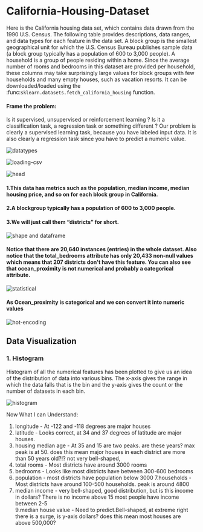 # California-Housing-Dataset


Here is the California housing data set, which contains data drawn from the 1990 U.S. Census. The following table provides descriptions, data ranges, and data types for each feature in the data set. A block group is the smallest geographical unit for which the U.S. Census Bureau publishes sample data (a block group typically has a population of 600 to 3,000 people). A household is a group of people residing within a home. Since the average number of rooms and bedrooms in this dataset are provided per household, these columns may take surprisingly large values for block groups with few households and many empty houses, such as vacation resorts. It can be downloaded/loaded using the :func:`sklearn.datasets.fetch_california_housing` function.

#### Frame the problem:

Is it supervised, unsupervised or reinforcement learning ? Is it a classification task, a regression task or something different ? Our problem is clearly a supervised learning task, because you have labeled input data. It is also clearly a regression task since you have to predict a numeric value.

![datatypes](https://user-images.githubusercontent.com/69766918/235444102-167b521f-0229-4cae-999a-93089f36ff7a.jpg)


![loading-csv](https://user-images.githubusercontent.com/69766918/235506090-ff07d99e-a9f4-4cd0-b088-6dec1505a6e0.jpg)


![head](https://user-images.githubusercontent.com/69766918/235506270-1f74bfb0-bf17-4135-a61b-423c79d7a31b.jpg)

#### 1.This data has metrics such as the population, median income, median housing price, and so on for each block group in California.

#### 2.A blockgroup typically has a population of 600 to 3,000 people.

#### 3.We will just call them “districts” for short.

![shape and dataframe](https://user-images.githubusercontent.com/69766918/235506685-2be6ee51-6b1f-4805-9dba-b11192714e3d.jpg)

#### Notice that there are 20,640 instances (entries) in the whole dataset. Also notice that the total_bedrooms attribute has only 20,433 non-null values which means that 207 districts don't have this feature. You can also see that ocean_proximity is not numerical and probably a categorical attribute. 

![statistical](https://user-images.githubusercontent.com/69766918/235507064-609cf037-ed52-4086-a41c-7928ecc0b8e8.jpg)

#### As Ocean_proximity is categorical and we con convert it into numeric values

![hot-encoding](https://user-images.githubusercontent.com/69766918/235507572-d6d8f97d-d513-4fbe-afb9-4ad0fa22104a.jpg)

## Data Visualization


### 1. Histogram

Histogram of all the numerical features has been plotted to give us an idea of the distribution of data into various bins. The x-axis gives the range in which the data falls that is the bin and the y-axis gives the count or the number of datasets in each bin.

![histogram](https://user-images.githubusercontent.com/69766918/235511503-206842fe-beb2-4a38-bbed-762f121aec94.jpg)

Now What I can Understand: 

1. longitude -  At -122 and -118 degrees are major houses
2. latitude - Looks correct, at 34 and 37 degrees of latitude are major houses.
3. housing median age -  At 35 and 15 are two peaks. are these years? max peak is at 50. does this mean major houses in each district are more than 50 years old?!? not very bell-shaped,
4. total rooms -  Most districts have around 3000 rooms 
 5. bedrooms - Looks like most districts have between 300-600 bedrooms
 6. population - most districts have population below 3000
 7.households - Most districts have around 100-500 households. peak is around 4800
 8. median income - very bell-shaped, good distribution, but is this income in dollars? There is no income above 15  most people have income between 2-5     
 9.median house value - Need to predict.Bell-shaped, at extreme right there is a surge, is y-axis dollars? does this mean most houses are above 500,000? 
   
   
